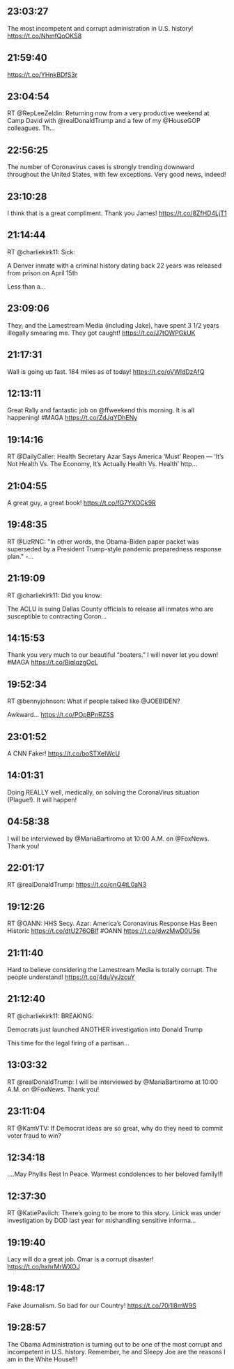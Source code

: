 ## 23:03:27
The most incompetent and corrupt administration in U.S. history! https://t.co/NhmfQoOKS8
## 21:59:40
https://t.co/YHnkBDfS3r
## 23:04:54
RT @RepLeeZeldin: Returning now from a very productive weekend at Camp David with @realDonaldTrump and a few of my @HouseGOP colleagues. Th…
## 22:56:25
The number of Coronavirus cases is strongly trending downward throughout the United States, with few exceptions. Very good news, indeed!
## 23:10:28
I think that is a great compliment. Thank you James! https://t.co/8ZfHD4LjT1
## 21:14:44
RT @charliekirk11: Sick:

A Denver inmate with a criminal history dating back 22 years was released from prison on April 15th

Less than a…
## 23:09:06
They, and the Lamestream Media (including Jake), have spent 3 1/2 years illegally smearing me. They got caught! https://t.co/J7tOWPGkUK
## 21:17:31
Wall is going up fast. 184 miles as of today! https://t.co/oVWldDzAfQ
## 12:13:11
Great Rally and fantastic job on @ffweekend this morning. It is all happening! #MAGA https://t.co/ZdJqYDhENy
## 19:14:16
RT @DailyCaller: Health Secretary Azar Says America ‘Must’ Reopen — ‘It’s Not Health Vs. The Economy, It’s Actually Health Vs. Health’ http…
## 21:04:55
A great guy, a great book! https://t.co/fG7YXOCk9R
## 19:48:35
RT @LizRNC: "In other words, the Obama-Biden paper packet was superseded by a President Trump-style pandemic preparedness response plan." -…
## 21:19:09
RT @charliekirk11: Did you know:

The ACLU is suing Dallas County officials to release all inmates who are susceptible to contracting Coron…
## 14:15:53
Thank you very much to our beautiful “boaters.” I will never let you down! #MAGA https://t.co/BiqIqzgOcL
## 19:52:34
RT @bennyjohnson: What if people talked like @JOEBIDEN?

Awkward... https://t.co/POpBPnRZSS
## 23:01:52
A CNN Faker! https://t.co/boSTXeIWcU
## 14:01:31
Doing REALLY well, medically, on solving the CoronaVirus situation (Plague!). It will happen!
## 04:58:38
I will be interviewed by @MariaBartiromo at 10:00 A.M. on @FoxNews. Thank you!
## 22:01:17
RT @realDonaldTrump: https://t.co/cnQ4tL0aN3
## 19:12:26
RT @OANN: HHS Secy. Azar: America’s Coronavirus Response Has Been Historic https://t.co/dtU276OBlf #OANN https://t.co/dwzMwD0U5e
## 21:11:40
Hard to believe considering the Lamestream Media is totally corrupt. The people understand! https://t.co/4duVyJzcuY
## 21:12:40
RT @charliekirk11: BREAKING:

Democrats just launched ANOTHER investigation into Donald Trump

This time for the legal firing of a partisan…
## 13:03:32
RT @realDonaldTrump: I will be interviewed by @MariaBartiromo at 10:00 A.M. on @FoxNews. Thank you!
## 23:11:04
RT @KamVTV: If Democrat ideas are so great, why do they need to commit voter fraud to win?
## 12:34:18
....May Phyllis Rest In Peace. Warmest condolences to her beloved family!!!
## 12:37:30
RT @KatiePavlich: There’s going to be more to this story. Linick was under investigation by DOD last year for mishandling sensitive informa…
## 19:19:40
Lacy will do a great job. Omar is a corrupt disaster! https://t.co/hxhrMrWXOJ
## 19:48:17
Fake Journalism. So bad for our Country! https://t.co/70j1l8mW9S
## 19:28:57
The Obama Administration is turning out to be one of the most corrupt and incompetent in U.S. history. Remember, he and Sleepy Joe are the reasons I am in the White House!!!
